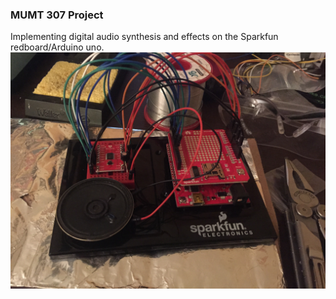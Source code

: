### MUMT 307 Project

Implementing digital audio synthesis and effects on the Sparkfun redboard/Arduino uno.
![Photo of hardware](https://github.com/valerie-sd/mumt307project/blob/d01c53bd3534bc7d7c8da65a4aae46e7ae60ceae/photos/IMG_3192.JPG)
